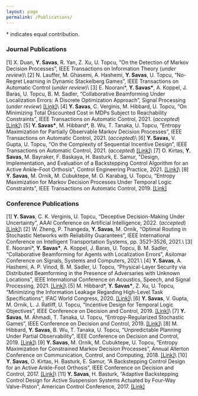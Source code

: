 ```yaml
---
layout: page
permalink: /Publications/
---
```

\* indicates equal contribution.

### Journal Publications
[1] X. Duan, **Y. Savas**, R. Yan, Z. Xu, U. Topcu, “On the Detection of Markov Decision Processes”, IEEE Transactions on Information Theory (_under review_)\\
[2] N. Lauffer, M. Ghasemi, A. Hashemi, **Y. Savas**, U. Topcu, “No-Regret Learning in Dynamic Stackelberg Games”, IEEE Transactions on Automatic Control (_under review_)\\
[3] E. Noorani\*, **Y. Savas\***, A. Koppel, J. Baras, U. Topcu, B. M. Sadler,  “Collaborative Beamforming Under Localization Errors: A Discrete Optimization Approach”, Signal Processing (_under review_) [[Link]](https://128.84.4.35/abs/2003.12637)\\
[4] **Y. Savas**, C. Verginis, M. Hibbard, U. Topcu, “On Minimizing Total Discounted Cost in MDPs Subject to Reachability Constraints”, IEEE Transactions on Automatic Control, 2021. (_accepted_) [[Link]](https://arxiv.org/abs/2103.09295)\\
[5] **Y. Savas\***, M. Hibbard\*, B. Wu, T. Tanaka, U. Topcu, “Entropy Maximization for Partially Observable Markov Decision Processes”, IEEE Transactions on Automatic Control, 2021. (_accepted_)\\
[6] **Y. Savas**, V. Gupta, U. Topcu, “On the Complexity of Sequential Incentive Design”, IEEE Transactions on Automatic Control, 2021. (_accepted_) [[Link]](https://arxiv.org/abs/2007.08548)\\
[7] O. Kirtas, **Y. Savas**, M. Bayraker, F. Baskaya, H. Basturk, E. Samur, "Design, Implementation, and Evaluation of a Backstepping Control Algorithm for an Active Ankle–Foot Orthosis", Control Engineering Practice, 2021. [[Link]](https://www.sciencedirect.com/science/article/pii/S0967066120302379?casa_token=F8itL6FzVB0AAAAA:3hGTCY8unnQUcDaeo1kSy5-obnNJqTb2VZI5b3t_G-IHtWVVTXAxo22EDNyjUjY5NJFNZ4zAHik)\\
[8] **Y. Savas**, M. Ornik, M. Cubuktepe, M. O. Karabag, U. Topcu, “Entropy Maximization for Markov Decision Processes Under Temporal Logic Constraints”, IEEE Transactions on Automatic Control, 2019. [[Link]](https://arxiv.org/abs/1807.03223)

### Conference Publications
[1] **Y. Savas**, C. K. Verginis, U. Topcu, “Deceptive Decision-Making Under Uncertainty”, AAAI Conference on Artificial Intelligence, 2022. (_accepted_) [[Link]](https://arxiv.org/abs/2109.06740)\\
[2] W. Zheng, P. Thangeda, **Y. Savas**, M. Ornik, “Optimal Routing in Stochastic Networks with Reliability Guarantees”, IEEE International Conference on Intelligent Transportation Systems, pp. 3521–3526, 2021.\\
[3] E. Noorani\*, **Y. Savas\***, A. Koppel, J. Baras, U. Topcu, B. M. Sadler, “Collaborative Beamforming for Agents with Localization Errors”, Asilomar Conference on Signals, Systems and Computers, 2021.\\
[4] **Y. Savas**, A. Hashemi, A. P. Vinod, B. M. Sadler, U. Topcu, “Physical-Layer Security via Distributed Beamforming in the Presence of Adversaries with Unknown Locations”, IEEE International Conference on Acoustics, Speech, and Signal Processing, 2021. [[Link]](https://arxiv.org/abs/2103.00630)\\
[5] M. Hibbard\*, **Y. Savas\***, Z. Xu, U. Topcu, “Minimizing the Information Leakage Regarding High-Level Task Specifications”, IFAC World Congress, 2020. [[Link]](https://www.sciencedirect.com/science/article/pii/S2405896320330287)\\
[6] **Y. Savas**, V. Gupta, M. Ornik, L. J. Ratliff, U. Topcu, “Incentive Design for Temporal Logic Objectives”, IEEE Conference on Decision and Control, 2019. [[Link]](https://arxiv.org/abs/1903.07752)\\
[7] **Y. Savas**, M. Ahmadi, T. Tanaka, U. Topcu, “Entropy-Regularized Stochastic Games”, IEEE Conference on Decision and Control, 2019. [[Link]](https://arxiv.org/abs/1907.11543)\\
[8] M. Hibbard, **Y. Savas**, B. Wu, T. Tanaka, U. Topcu, “Unpredictable Planning Under Partial Observability”, IEEE Conference on Decision and Control, 2019. [[Link]](https://arxiv.org/abs/1903.07665)\\
[9] **Y. Savas**, M. Ornik, M. Cubuktepe, U. Topcu, “Entropy Maximization for Constrained Markov Decision Processes”, Annual Allerton Conference on Communication, Control, and Computing, 2018. [[Link]](https://ieeexplore.ieee.org/abstract/document/8636066)\\
[10] **Y. Savas**, O. Kirtas, H. Basturk, E. Samur, “A Backstepping Control Design for an Active Ankle-Foot Orthosis”, IEEE Conference on Decision and Control, 2017. [[Link]](https://ieeexplore.ieee.org/abstract/document/8263676)\\
[11] **Y. Savas**, H. Basturk, “Adaptive Backstepping Control Design for Active Suspension Systems Actuated by Four-Way Valve-Piston”, American Control Conference, 2017. [[Link]](https://ieeexplore.ieee.org/abstract/document/7962992)

